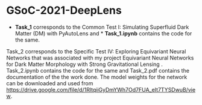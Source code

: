 # GSoC-2021-DeepLens

* **Task_1** corresponds to the Common Test I: Simulating Superfluid Dark Matter (DM) with PyAutoLens and * **Task_1.ipynb** contains the code for the same.

Task_2 corresponds to the Specific Test IV: Exploring Equivariant Neural Networks that was associated with my project Equivariant Neural Networks for Dark Matter Morphology with Strong Gravitational Lensing . Task_2.ipynb contains the code for the same and Task_2.pdf contains the documentation of the the work done. The model weights for the network can be downloaded and used from https://drive.google.com/file/d/1RltqiiGyDmYWh7Od7FUA_eIt7TYSDwuB/view.
